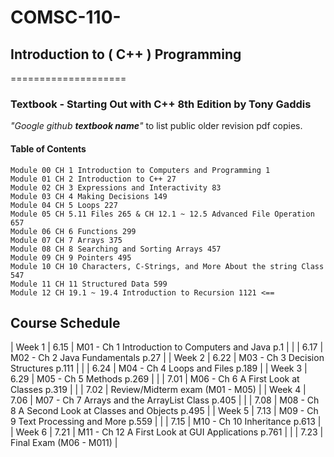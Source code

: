 # COMSC-110-
## Introduction to ( C++ ) Programming
====================
### Textbook - Starting Out with C++ 8th Edition by Tony Gaddis
*"Google github **textbook name**"* to list public older revision pdf copies.
    
    
#### Table of Contents

    Module 00 CH 1 Introduction to Computers and Programming 1
    Module 01 CH 2 Introduction to C++ 27
    Module 02 CH 3 Expressions and Interactivity 83
    Module 03 CH 4 Making Decisions 149
    Module 04 CH 5 Loops 227
    Module 05 CH 5.11 Files 265 & CH 12.1 ~ 12.5 Advanced File Operation 657
    Module 06 CH 6 Functions 299
    Module 07 CH 7 Arrays 375
    Module 08 CH 8 Searching and Sorting Arrays 457
    Module 09 CH 9 Pointers 495
    Module 10 CH 10 Characters, C-Strings, and More About the string Class 547
    Module 11 CH 11 Structured Data 599 
    Module 12 CH 19.1 ~ 19.4 Introduction to Recursion 1121 <==

## Course Schedule
| Week 1 | 6.15 | M01 - Ch 1 Introduction to Computers and Java p.1     |
|        | 6.17 | M02 - Ch 2 Java Fundamentals p.27                     |
| Week 2 | 6.22 | M03 - Ch 3 Decision Structures p.111                  |
|        | 6.24 | M04 - Ch 4 Loops and Files p.189                      |
| Week 3 | 6.29 | M05 - Ch 5 Methods p.269                              |
|        | 7.01 | M06 - Ch 6 A First Look at Classes p.319              |
|        | 7.02 | Review/Midterm exam (M01 - M05)                       |
| Week 4 | 7.06 | M07 - Ch 7 Arrays and the ArrayList Class p.405       |
|        | 7.08 | M08 - Ch 8 A Second Look at Classes and Objects p.495 |
| Week 5 | 7.13 | M09 - Ch 9 Text Processing and More p.559             |
|        | 7.15 | M10 - Ch 10 Inheritance p.613                         |
| Week 6 | 7.21 | M11 - Ch 12 A First Look at GUI Applications p.761    |
|        | 7.23 | Final Exam (M06 - M011)                               |

